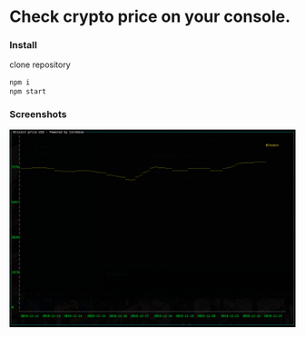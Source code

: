 # Check crypto price on your console.

### Install
clone repository

```
npm i
npm start
```

### Screenshots
![Alt image](./docs/images/graph.png)
